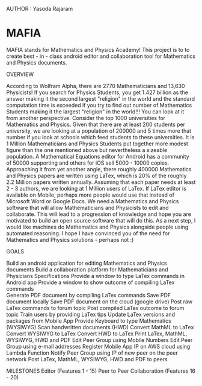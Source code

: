 AUTHOR : Yasoda Rajaram 
# MAFIA

MAFIA stands for Mathematics and Physics Academy! This project is to to create best - in - class android editor and collaboration tool for Mathematics and Physics documents.
 
OVERVIEW

According to Wolfram Alpha, there are 2770 Mathematicians and 13,630 Physicists! If you search for Physics Students, you get 1.427 billion as the answer making it the second largest "religion" in the world and the standard computation time is exceeded if you try to find out number of Mathematics Students making it the largest "religion" in the world!!! You can look at it from another perspective. Consider the top 1000 universities for Mathematics and Physics. Given that there are at least 200 students per university, we are looking at a population of 200000 and 5 times more that number if you look at schools which feed students to these universities. It is 1 Million Mathematicians and Physics Students put together more modest figure than the one mentioned above but nevertheless a sizeable population. A Mathematical Equations editor for Android has a community of 50000 supporting and others for iOS sell 5000 - 10000 copies. Approaching it from yet another angle, there roughly 400000 Mathematics and Physics papers are written using LaTex, which is 20% of the roughly 2.2 Million papers written annually. Assuming that each paper needs at least 2 - 3 authors, we are looking at 1 Million users of LaTex. If LaTex editor is available on Mobile, perhaps more people would use that instead of Microsoft Word or Google Docs. We need a Mathematics and Physics software that will allow Mathematicians and Physicists to edit and collaborate. This will lead to a progression of knowledge and hope you are motivated to build an open source software that will do this. As a next step, I would like machines do Mathematics and Physics alongside people using automated reasoning. I hope I have convinced you of the need for Mathematics and Physics solutions - perhaps not :) 

GOALS

Build an android application for editing Mathematics and Physics documents 
Build a collaboration platform for Mathematicians and Physicians 
Specifications
Provide a window to type LaTex commands in Android app
Provide a window to show outcome of compiling LaTex commands  
Generate PDF document by compiling LaTex commands 
Save PDF document locally 
Save PDF document on the cloud (google drive)
Post raw LaTex commands to forum topic 
Post compiled LaTex outcome to forum topic 
Train users by providing LaTex tips 
Update LaTex versions and packages from Mobile App 
Provide Keyboard to type Mathematics (WYSIWYG)
Scan handwritten documents (HWD)
Convert MathML to LaTex
Convert WYSIWYG to LaTex
Convert HWD to LaTex
Print LaTex, MathML, WYSIWYG, HWD and PDF 
Edit Peer Group using Mobile Numbers 
Edit Peer Group using e-mail addresses 
Register Mobile App IP on AWS cloud using Lambda Function 
Notify Peer Group using IP of new peer on the peer network
Post LaTex, MathML, WYSIWYG, HWD and PDF  to peers 

MILESTONES 
Editor (Features 1 - 15) 
Peer to Peer Collaboration (Features 16 - 20)
